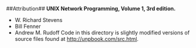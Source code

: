 ##Attribution##
**UNIX Network Programming, Volume 1, 3rd edition.**
- W. Richard Stevens
- Bill Fenner
- Andrew M. Rudoff
Code in this directory is slightly modified versions of source files
found at http://unpbook.com/src.html.

